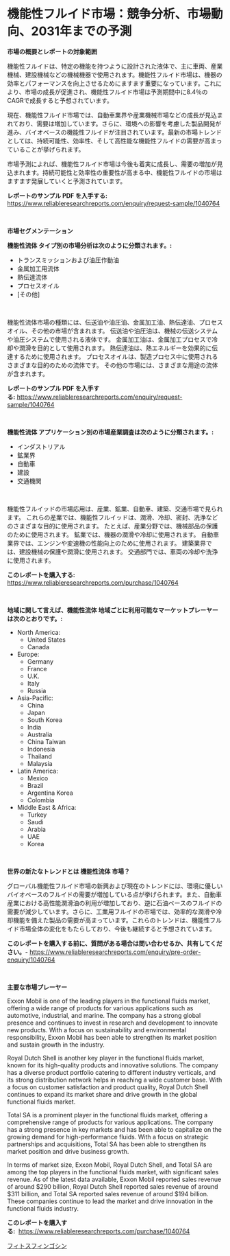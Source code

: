 <p><h1>機能性フルイド市場：競争分析、市場動向、2031年までの予測</h1></p><p><strong>市場の概要とレポートの対象範囲</strong></p>
<p><p>機能性フルイドは、特定の機能を持つように設計された液体で、主に車両、産業機械、建設機械などの機械機器で使用されます。機能性フルイド市場は、機器の効率とパフォーマンスを向上させるためにますます重要になっています。これにより、市場の成長が促進され、機能性フルイド市場は予測期間中に8.4％のCAGRで成長すると予想されています。</p><p>現在、機能性フルイド市場では、自動車業界や産業機械市場などの成長が見込まれており、需要は増加しています。さらに、環境への影響を考慮した製品開発が進み、バイオベースの機能性フルイドが注目されています。最新の市場トレンドとしては、持続可能性、効率性、そして高性能な機能性フルイドの需要が高まっていることが挙げられます。</p><p>市場予測によれば、機能性フルイド市場は今後も着実に成長し、需要の増加が見込まれます。持続可能性と効率性の重要性が高まる中、機能性フルイドの市場はますます発展していくと予測されています。</p></p>
<p><strong>レポートのサンプル PDF を入手する:</strong> <a href="https://www.reliableresearchreports.com/enquiry/request-sample/1040764">https://www.reliableresearchreports.com/enquiry/request-sample/1040764</a></p>
<p>&nbsp;</p>
<p><strong>市場セグメンテーション</strong></p>
<p><strong>機能性流体 タイプ別の市場分析は次のように分類されます。:</strong></p>
<p><ul><li>トランスミッションおよび油圧作動油</li><li>金属加工用流体</li><li>熱伝達流体</li><li>プロセスオイル</li><li>[その他]</li></ul></p>
<p>&nbsp;</p>
<p><p>機能性流体市場の種類には、伝送油や油圧油、金属加工油、熱伝達油、プロセスオイル、その他の市場が含まれます。 伝送油や油圧油は、機械の伝送システムや油圧システムで使用される液体です。 金属加工油は、金属加工プロセスで冷却や潤滑を目的として使用されます。 熱伝達油は、熱エネルギーを効果的に伝達するために使用されます。 プロセスオイルは、製造プロセス中に使用されるさまざまな目的のための流体です。 その他の市場には、さまざまな用途の流体が含まれます。</p></p>
<p><strong>レポートのサンプル PDF を入手する:</strong>&nbsp;<a href="https://www.reliableresearchreports.com/enquiry/request-sample/1040764">https://www.reliableresearchreports.com/enquiry/request-sample/1040764</a></p>
<p>&nbsp;</p>
<p><strong> 機能性流体 アプリケーション別の市場産業調査は次のように分類されます。:</strong></p>
<p><ul><li>インダストリアル</li><li>鉱業界</li><li>自動車</li><li>建設</li><li>交通機関</li></ul></p>
<p>&nbsp;</p>
<p><p>機能性フルイッドの市場応用は、産業、鉱業、自動車、建築、交通市場で見られます。 これらの産業では、機能性フルイッドは、潤滑、冷却、密封、洗浄などのさまざまな目的に使用されます。 たとえば、産業分野では、機械部品の保護のために使用されます。 鉱業では、機器の潤滑や冷却に使用されます。 自動車業界では、エンジンや変速機の性能向上のために使用されます。 建築業界では、建設機械の保護や潤滑に使用されます。 交通部門では、車両の冷却や洗浄に使用されます。</p></p>
<p><strong>このレポートを購入する:</strong>&nbsp; <a href="https://www.reliableresearchreports.com/purchase/1040764">https://www.reliableresearchreports.com/purchase/1040764</a></p>
<p>&nbsp;</p>
<p><strong>地域に関して言えば、機能性流体 地域ごとに利用可能なマーケットプレーヤーは次のとおりです。:</strong></p>
<p><ul>
    <li>
        North America:
        <ul>
            <li>United States</li>
            <li>Canada</li>
        </ul>
    </li>
    <li>
        Europe:
        <ul>
            <li>Germany</li>
            <li>France</li>
            <li>U.K.</li>
            <li>Italy</li>
            <li>Russia</li>
        </ul>
    </li>
    <li>
        Asia-Pacific:
        <ul>
            <li>China</li>
            <li>Japan</li>
            <li>South Korea</li>
            <li>India</li>
            <li>Australia</li>
            <li>China Taiwan</li>
            <li>Indonesia</li>
            <li>Thailand</li>
            <li>Malaysia</li>
        </ul>
    </li>
    <li>
        Latin America:
        <ul>
            <li>Mexico</li>
            <li>Brazil</li>
            <li>Argentina Korea</li>
            <li>Colombia</li>
        </ul>
    </li>
    <li>
        Middle East & Africa:
        <ul>
            <li>Turkey</li>
            <li>Saudi</li>
            <li>Arabia</li>
            <li>UAE</li>
            <li>Korea</li>
        </ul>
    </li>
    </ul></p>
<p>&nbsp;</p>
<p><strong>世界の新たなトレンドとは 機能性流体 市場？</strong></p>
<p><p>グローバル機能性フルイド市場の新興および現在のトレンドには、環境に優しいバイオベースのフルイドの需要が増加している点が挙げられます。また、自動車産業における高性能潤滑油の利用が増加しており、逆に石油ベースのフルイドの需要が減少しています。さらに、工業用フルイドの市場では、効率的な潤滑や冷却機能を備えた製品の需要が高まっています。これらのトレンドは、機能性フルイド市場全体の変化をもたらしており、今後も継続すると予想されています。</p></p>
<p><strong>このレポートを購入する前に、質問がある場合は問い合わせるか、共有してください。</strong>- <a href="https://www.reliableresearchreports.com/enquiry/pre-order-enquiry/1040764">https://www.reliableresearchreports.com/enquiry/pre-order-enquiry/1040764</a></p>
<p>&nbsp;</p>
<p><strong>主要な市場プレーヤー</strong></p>
<p><p>Exxon Mobil is one of the leading players in the functional fluids market, offering a wide range of products for various applications such as automotive, industrial, and marine. The company has a strong global presence and continues to invest in research and development to innovate new products. With a focus on sustainability and environmental responsibility, Exxon Mobil has been able to strengthen its market position and sustain growth in the industry.</p><p>Royal Dutch Shell is another key player in the functional fluids market, known for its high-quality products and innovative solutions. The company has a diverse product portfolio catering to different industry verticals, and its strong distribution network helps in reaching a wide customer base. With a focus on customer satisfaction and product quality, Royal Dutch Shell continues to expand its market share and drive growth in the global functional fluids market.</p><p>Total SA is a prominent player in the functional fluids market, offering a comprehensive range of products for various applications. The company has a strong presence in key markets and has been able to capitalize on the growing demand for high-performance fluids. With a focus on strategic partnerships and acquisitions, Total SA has been able to strengthen its market position and drive business growth.</p><p>In terms of market size, Exxon Mobil, Royal Dutch Shell, and Total SA are among the top players in the functional fluids market, with significant sales revenue. As of the latest data available, Exxon Mobil reported sales revenue of around $290 billion, Royal Dutch Shell reported sales revenue of around $311 billion, and Total SA reported sales revenue of around $194 billion. These companies continue to lead the market and drive innovation in the functional fluids industry.</p></p>
<p><strong>このレポートを購入する:</strong>&nbsp;&nbsp;<a href="https://www.reliableresearchreports.com/purchase/1040764">https://www.reliableresearchreports.com/purchase/1040764</a></p>
<p><p><a href="https://github.com/one-cool-chick/Market-Research-Report-List-1/blob/main/689390517638.md">フィトスフィンゴシン</a></p></p>